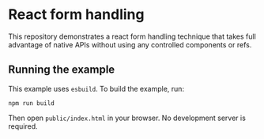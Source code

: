 # React form handling

This repository demonstrates a react form handling technique that takes full 
advantage of native APIs without using any controlled components or refs.

## Running the example

This example uses `esbuild`. To build the example, run:

```shell
npm run build
```

Then open `public/index.html` in your browser. No development server is 
required.

